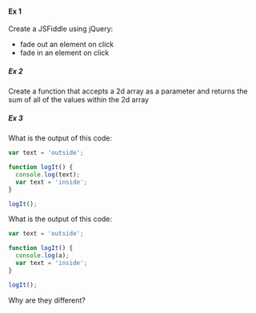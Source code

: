 #### Ex 1
Create a JSFiddle using jQuery:
- fade out an element on click
- fade in an element on click

##### Ex 2
Create a function that accepts a 2d array as a parameter and returns the sum of all of the values within the 2d array

##### Ex 3
What is the output of this code:
```javascript
var text = 'outside';

function logIt() {
  console.log(text);
  var text = 'inside';
}

logIt();
```

What is the output of this code:
```javascript
var text = 'outside';

function logIt() {
  console.log(a);
  var text = 'inside';
}

logIt();
```
Why are they different?

